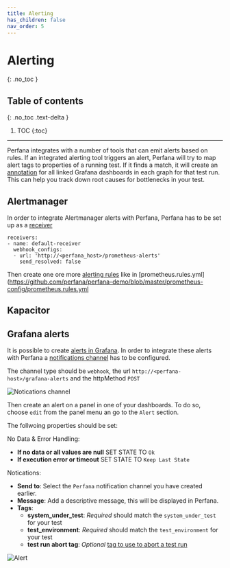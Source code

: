 ```yaml
---
title: Alerting
has_children: false
nav_order: 5
---
```


# Alerting
{: .no_toc }

## Table of contents
{: .no_toc .text-delta }

1. TOC
{:toc}


---

Perfana integrates with a number of tools that can emit alerts based on rules. If an integrated alerting tool triggers an alert, Perfana will try to map alert tags to properties of a running test. If it finds a match, it will create an [annotation](https://grafana.com/docs/grafana/latest/reference/annotations/) for all linked Grafana dashboards in each graph for that test run. This can help you track down root causes for bottlenecks in your test.

## Alertmanager

In order to integrate Alertmanager alerts with Perfana, Perfana has to be set up as a [receiver](https://prometheus.io/docs/alerting/configuration/#receiver)

```
receivers:
- name: default-receiver
  webhook_configs:
  - url: 'http://<perfana_host>/prometheus-alerts'
    send_resolved: false

``` 

Then create one ore more [alerting rules](https://prometheus.io/docs/prometheus/latest/configuration/alerting_rules/) like in [prometheus.rules.yml](https://github.com/perfana/perfana-demo/blob/master/prometheus-config/prometheus.rules.yml

## Kapacitor

## Grafana alerts

It is possible to create [alerts in Grafana](https://grafana.com/docs/grafana/latest/alerting/rules/). In order to integrate these alerts with Perfana a [notifications channel](https://grafana.com/docs/grafana/latest/alerting/notifications/) has to be configured.

The channel type should be `webhook`, the url `http://<perfana-host>/grafana-alerts` and the httpMethod `POST`

![Notications channel](https://docs.perfana.io/docs/notifications-channel.png)

Then create an alert on a panel in one of your dashboards. To do so, choose `edit` from the panel menu an go to the `Alert` section.

The follwoing properties should be set:

No Data & Error Handling:
* **If no data or all values are null** SET STATE TO `Ok`
* **If execution error or timeout** SET STATE TO `Keep Last State`

Notications:

* **Send to**: Select the `Perfana` notification channel you have created earlier. 
* **Message**: Add a descriptive message, this will be displayed in Perfana.
* **Tags**: 
  * **system_under_test**: *Required* should match the `system_under_test` for your test  
  * **test_environment**: *Required*  should match the `test_environment` for your test
  * **test run abort tag**: *Optional* [tag to use to abort a test run](https://docs.perfana.io/docs/testconfiguration/testconfiguration.html#abort-alert-tags)  
  

![Alert](https://docs.perfana.io/docs/alert.png)
